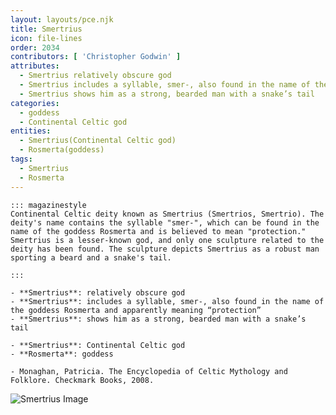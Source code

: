 ```yaml
---
layout: layouts/pce.njk
title: Smertrius
icon: file-lines
order: 2034
contributors: [ 'Christopher Godwin' ]
attributes:
  - Smertrius relatively obscure god
  - Smertrius includes a syllable, smer-, also found in the name of the goddess Rosmerta and apparently meaning “protection”
  - Smertrius shows him as a strong, bearded man with a snake’s tail
categories:
  - goddess
  - Continental Celtic god
entities:
  - Smertrius(Continental Celtic god)
  - Rosmerta(goddess)
tags:
  - Smertrius
  - Rosmerta
---
```

``` tab [group1:Info]
::: magazinestyle
Continental Celtic deity known as Smertrius (Smertrios, Smertrio). The deity's name contains the syllable "smer-", which can be found in the name of the goddess Rosmerta and is believed to mean "protection." Smertrius is a lesser-known god, and only one sculpture related to the deity has been found. The sculpture depicts Smertrius as a robust man sporting a beard and a snake's tail.

:::
```
``` tab [group1:Attributes]
- **Smertrius**: relatively obscure god
- **Smertrius**: includes a syllable, smer-, also found in the name of the goddess Rosmerta and apparently meaning “protection”
- **Smertrius**: shows him as a strong, bearded man with a snake’s tail
```
``` tab [group1:Entities]
- **Smertrius**: Continental Celtic god
- **Rosmerta**: goddess
```
``` tab [group1:Sources]
- Monaghan, Patricia. The Encyclopedia of Celtic Mythology and Folklore. Checkmark Books, 2008.
```
![Smertrius Image](['https://upload.wikimedia.org/wikipedia/commons/thumb/2/20/Le_Pilier_des_Nautes_06.JPG/1200px-Le_Pilier_des_Nautes_06.JPG'])
